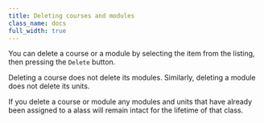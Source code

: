 ```yaml
---
title: Deleting courses and modules
class_name: docs
full_width: true
---
```



You can delete a course or a module by selecting the item from the listing, then pressing the `Delete` button. 

Deleting a course does not delete its modules. Similarly, deleting a module does not delete its units.

If you delete a course or module any modules and units that have already been assigned to a alass will remain intact for the lifetime of that class.

